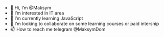 - 👋 Hi, I’m @Maksym
- 👀 I’m interested in IT area
- 🌱 I’m currently learning JavaScript
- 💞️ I’m looking to collaborate on some learning courses or paid intership
- 📫 How to reach me telegram @MaksymDom

<!---
MaksymDom/MaksymDom is a ✨ special ✨ repository because its `README.md` (this file) appears on your GitHub profile.
You can click the Preview link to take a look at your changes.
--->
